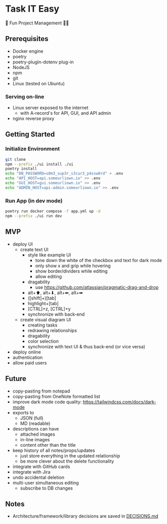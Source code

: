 # Task IT Easy

🎉 Fun Project Management 👨‍💼

## Prerequisites

- Docker engine
- poetry
- poetry-plugin-dotenv plug-in
- NodeJS
- npm
- git
- Linux (tested on Ubuntu)

### Serving on-line

- Linux server exposed to the internet
  - with A-record's for API, GUI, and API admin
- nginx reverse proxy

## Getting Started

### Initialize Environment

```bash
git clone
npm --prefix ./ui install ./ui
poetry install
echo "DB_PASSWORD=s0m3_sup3r_s3cur3_p4ssw0rd" > .env
echo "API_HOST=api.someurliown.io" >> .env
echo "GUI_HOST=gui.someurliown.io" >> .env
echo "ADMIN_HOST=api-admin.someurliown.io" >> .env
```

### Run App (in dev mode)

```bash
poetry run docker compose -f app.yml up -d
npm --prefix ./ui run dev
```

## MVP

- deploy UI
  - create text UI
    - style like example UI
      - tone down the white of the checkbox and text for dark mode
      - only show x and grip while hovering
      - show border/dividers while editing
      - allow editing
    - dragability
      * use https://github.com/atlassian/pragmatic-drag-and-drop
    - alt+⬆, alt+⬇, alt+⬅, alt+➡
    - ([shift]+)[tab]
    - highlight+[tab]
    - [CTRL]+z, [CTRL]+y
    - synchronize with back-end
  - create visual diagram UI
    - creating tasks
    - redrawing relationships
    - dragability
    - color selection
    - synchronize with text UI & thus back-end (or vice versa)
- deploy online
- authentication
- allow paid users

## Future

- copy-pasting from notepad
- copy-pasting from OneNote formatted list
- improve dark mode code quality: https://tailwindcss.com/docs/dark-mode
- exports to
  - JSON (full)
  - MD (readable)
- descriptions can have
  - attached images
  - in-line images
  - content other than the title
- keep history of all notes/props/updates
  - just store everything in the updated relationship
  - be more clever about the delete functionality
- integrate with GitHub cards
- integrate with Jira
- undo accidental deletion
- multi-user simultaneous editing
  - subscribe to DB changes

## Notes

- Architecture/framework/library decisions are saved in [DECISIONS.md](DECISIONS.md)
